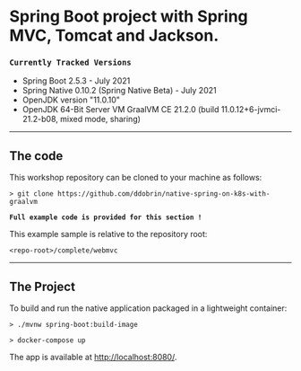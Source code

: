 # Spring Boot project with Spring MVC, Tomcat and Jackson.

### `Currently Tracked Versions`
* Spring Boot 2.5.3 - July 2021
* Spring Native 0.10.2 (Spring Native Beta) - July 2021
* OpenJDK version "11.0.10"
* OpenJDK 64-Bit Server VM GraalVM CE 21.2.0 (build 11.0.12+6-jvmci-21.2-b08, mixed mode, sharing)
----
## The code

This workshop repository can be cloned to your machine as follows:
```shell
> git clone https://github.com/ddobrin/native-spring-on-k8s-with-graalvm
```

**`Full example code is provided for this section !`**

This example sample is relative to the repository root:
```shell
<repo-root>/complete/webmvc
```
----
## The Project

To build and run the native application packaged in a lightweight container:
```shell
> ./mvnw spring-boot:build-image

> docker-compose up
```

The app is available at [http://localhost:8080/](http://localhost:8080/).

